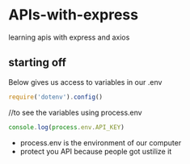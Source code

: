 # APIs-with-express
learning apis with express and axios

## starting off
Below gives us access to variables in our .env
```js
require('dotenv').config()
```

//to see the variables using process.env
```js
console.log(process.env.API_KEY)
```
- process.env is the environment of our computer
- protect you API because people got ustilize it